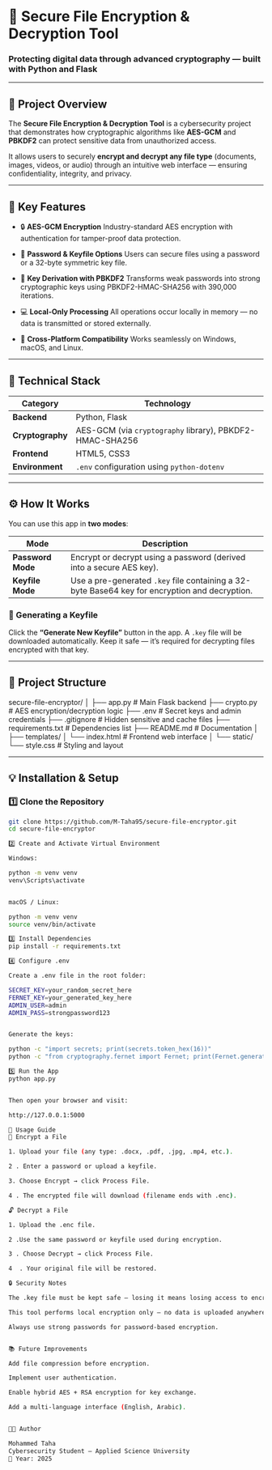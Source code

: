 # 🔐 Secure File Encryption & Decryption Tool

### Protecting digital data through advanced cryptography — built with **Python** and **Flask**

---

## 📘 Project Overview

The **Secure File Encryption & Decryption Tool** is a cybersecurity project that demonstrates how cryptographic algorithms like **AES-GCM** and **PBKDF2** can protect sensitive data from unauthorized access.

It allows users to securely **encrypt and decrypt any file type** (documents, images, videos, or audio) through an intuitive web interface — ensuring confidentiality, integrity, and privacy.

---

## 🧠 Key Features

- 🔒 **AES-GCM Encryption**
  Industry-standard AES encryption with authentication for tamper-proof data protection.

- 🔑 **Password & Keyfile Options**
  Users can secure files using a password or a 32-byte symmetric key file.

- 🧬 **Key Derivation with PBKDF2**
  Transforms weak passwords into strong cryptographic keys using PBKDF2-HMAC-SHA256 with 390,000 iterations.

- 💻 **Local-Only Processing**
  All operations occur locally in memory — no data is transmitted or stored externally.

- 🧾 **Cross-Platform Compatibility**
  Works seamlessly on Windows, macOS, and Linux.

---

## 🧩 Technical Stack

| Category         | Technology                                               |
| ---------------- | -------------------------------------------------------- |
| **Backend**      | Python, Flask                                            |
| **Cryptography** | AES-GCM (via `cryptography` library), PBKDF2-HMAC-SHA256 |
| **Frontend**     | HTML5, CSS3                                              |
| **Environment**  | `.env` configuration using `python-dotenv`               |

---

## ⚙️ How It Works

You can use this app in **two modes**:

| Mode              | Description                                                                                    |
| ----------------- | ---------------------------------------------------------------------------------------------- |
| **Password Mode** | Encrypt or decrypt using a password (derived into a secure AES key).                           |
| **Keyfile Mode**  | Use a pre-generated `.key` file containing a 32-byte Base64 key for encryption and decryption. |

### 🔑 Generating a Keyfile

Click the **“Generate New Keyfile”** button in the app.
A `.key` file will be downloaded automatically.
Keep it safe — it’s required for decrypting files encrypted with that key.

---

## 🧱 Project Structure

secure-file-encryptor/
│
├── app.py # Main Flask backend
├── crypto.py # AES encryption/decryption logic
├── .env # Secret keys and admin credentials
├── .gitignore # Hidden sensitive and cache files
├── requirements.txt # Dependencies list
├── README.md # Documentation
│
├── templates/
│ └── index.html # Frontend web interface
│
└── static/
└── style.css # Styling and layout

---

## 💡 Installation & Setup

### 1️⃣ Clone the Repository

```bash
git clone https://github.com/M-Taha95/secure-file-encryptor.git
cd secure-file-encryptor

2️⃣ Create and Activate Virtual Environment

Windows:

python -m venv venv
venv\Scripts\activate


macOS / Linux:

python -m venv venv
source venv/bin/activate

3️⃣ Install Dependencies
pip install -r requirements.txt

4️⃣ Configure .env

Create a .env file in the root folder:

SECRET_KEY=your_random_secret_here
FERNET_KEY=your_generated_key_here
ADMIN_USER=admin
ADMIN_PASS=strongpassword123


Generate the keys:

python -c "import secrets; print(secrets.token_hex(16))"
python -c "from cryptography.fernet import Fernet; print(Fernet.generate_key().decode())"

5️⃣ Run the App
python app.py


Then open your browser and visit:

http://127.0.0.1:5000

🧩 Usage Guide
🔐 Encrypt a File

1. Upload your file (any type: .docx, .pdf, .jpg, .mp4, etc.).

2 . Enter a password or upload a keyfile.

3. Choose Encrypt → click Process File.

4 . The encrypted file will download (filename ends with .enc).

🔓 Decrypt a File

1. Upload the .enc file.

2 .Use the same password or keyfile used during encryption.

3 . Choose Decrypt → click Process File.

4  . Your original file will be restored.

🔒 Security Notes

The .key file must be kept safe — losing it means losing access to encrypted data.

This tool performs local encryption only — no data is uploaded anywhere.

Always use strong passwords for password-based encryption.


📚 Future Improvements

Add file compression before encryption.

Implement user authentication.

Enable hybrid AES + RSA encryption for key exchange.

Add a multi-language interface (English, Arabic).


👨‍💻 Author

Mohammed Taha
Cybersecurity Student — Applied Science University
📅 Year: 2025

```
